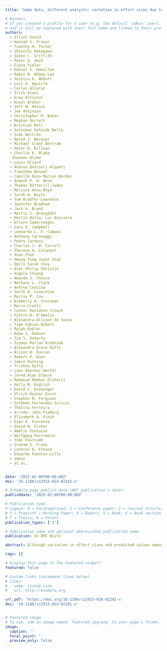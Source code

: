 ```yaml
---
title: 'Same data, different analysts: variation in effect sizes due to analytical decisions in ecology and evolutionary biology'

# Authors
# If you created a profile for a user (e.g. the default `admin` user), write the username (folder name) here
# and it will be replaced with their full name and linked to their profile.
authors:
  - Elliot Gould
  - Hannah S. Fraser
  - Timothy H. Parker
  - Shinichi Nakagawa
  - Simon C. Griffith
  - Peter A. Vesk
  - Fiona Fidler
  - Daniel G. Hamilton
  - Robin N. Abbey-Lee
  - Jessica K. Abbott
  - Luis A. Aguirre
  - Carles Alcaraz
  - Irith Aloni
  - Drew Altschul
  - Kunal Arekar
  - Jeff W. Atkins
  - Joe Atkinson
  - Christopher M. Baker
  - Meghan Barrett
  - Kristian Bell
  - Suleiman Kehinde Bello
  - Iván Beltrán
  - Bernd J. Berauer
  - Michael Grant Bertram
  - Peter D. Billman
  - Charlie K. Blake
  -Shannon Blake
  - Louis Bliard
  - Andrea Bonisoli-Alquati
  - Timothée Bonnet
  - Camille Nina Marion Bordes
  - Aneesh P. H. Bose
  - Thomas Botterill-James
  - Melissa Anna Boyd
  - Sarah A. Boyle
  - Tom Bradfer-Lawrence
  - Jennifer Bradham
  - Jack A. Brand
  - Martin I. Brengdahl
  - Martin Bulla, Luc Bussière
  - Ettore Camerlenghi
  - Sara E. Campbell
  - Leonardo L. F. Campos
  - Anthony Caravaggi
  - Pedro Cardoso
  - Charles J. W. Carroll
  - Therese A. Catanach
  - Xuan Chen
  - Heung Ying Janet Chik
  - Emily Sarah Choy
  - Alec Philip Christie
  - Angela Chuang
  - Amanda J. Chunco
  - Bethany L. Clark
  - Andrea Contina
  - Garth A. Covernton
  - Murray P. Cox
  - Kimberly A. Cressman
  - Marco Crotti
  - Connor Davidson Crouch
  - Pietro B. D’Amelio
  - Alexandra Allison de Sousa
  - Timm Fabian Döbert
  - Ralph Dobler
  - Adam J. Dobson
  - Tim S. Doherty
  - Szymon Marian Drobniak
  - Alexandra Grace Duffy
  - Alison B. Duncan
  - Robert P. Dunn
  - Jamie Dunning
  - Trishna Dutta
  - Luke Eberhar-Hertel
  - Jared Alan Elmore
  - Mahmoud Medhat Elsherif
  - Holly M. English
  - David C. Ensminger
  - Ulrich Rainer Ernst
  - Stephen M. Ferguson
  - Esteban Fernandez-Juricic
  - Thalita Ferreira
  - Arruda- John Fieberg
  - Elizabeth A. Finch
  - Evan A. Fiorenza
  - David N. Fisher
  - Amélie Fontaine
  - Wolfgang Forstmeier
  - Yoan Fourcade
  - Graham S. Frank
  - Cathryn A. Freund
  - Eduardo Fuentes-Lillo
  - admin
  - et al.


date: '2025-02-06T00:00:00Z'
doi: '10.1186/s12915-024-02101-x'

# Schedule page publish date (NOT publication's date).
publishDate: '2025-02-06T00:00:00Z'

# Publication type.
# Legend: 0 = Uncategorized; 1 = Conference paper; 2 = Journal article;
# 3 = Preprint / Working Paper; 4 = Report; 5 = Book; 6 = Book section;
# 7 = Thesis; 8 = Patent
publication_types: ['2']

# Publication name and optional abbreviated publication name.
publication: In BMC Biolo

abstract: Although variation in effect sizes and predicted values among studies of similar phenomena is inevitable, such variation far exceeds what might be produced by sampling error alone. One possible explanation for variation among results is differences among researchers in the decisions they make regarding statistical analyses. A growing array of studies has explored this analytical variability in different fields and has found substantial variability among results despite analysts having the same data and research question. Many of these studies have been in the social sciences, but one small “many analyst” study found similar variability in ecology. We expanded the scope of this prior work by implementing a large-scale empirical exploration of the variation in effect sizes and model predictions generated by the analytical decisions of different researchers in ecology and evolutionary biology. We used two unpublished datasets, one from evolutionary ecology (blue tit, Cyanistes caeruleus, to compare sibling number and nestling growth) and one from conservation ecology (Eucalyptus, to compare grass cover and tree seedling recruitment). The project leaders recruited 174 analyst teams, comprising 246 analysts, to investigate the answers to prespecified research questions. Analyses conducted by these teams yielded 141 usable effects (compatible with our meta-analyses and with all necessary information provided) for the blue tit dataset, and 85 usable effects for the Eucalyptus dataset. We found substantial heterogeneity among results for both datasets, although the patterns of variation differed between them. For the blue tit analyses, the average effect was convincingly negative, with less growth for nestlings living with more siblings, but there was near continuous variation in effect size from large negative effects to effects near zero, and even effects crossing the traditional threshold of statistical significance in the opposite direction. In contrast, the average relationship between grass cover and Eucalyptus seedling number was only slightly negative and not convincingly different from zero, and most effects ranged from weakly negative to weakly positive, with about a third of effects crossing the traditional threshold of significance in one direction or the other. However, there were also several striking outliers in the Eucalyptus dataset, with effects far from zero. For both datasets, we found substantial variation in the variable selection and random effects structures among analyses, as well as in the ratings of the analytical methods by peer reviewers, but we found no strong relationship between any of these and deviation from the meta-analytic mean. In other words, analyses with results that were far from the mean were no more or less likely to have dissimilar variable sets, use random effects in their models, or receive poor peer reviews than those analyses that found results that were close to the mean. The existence of substantial variability among analysis outcomes raises important questions about how ecologists and evolutionary biologists should interpret published results, and how they should conduct analyses in the future.

tags: []

# Display this page in the Featured widget?
featured: false

# Custom links (uncomment lines below)
# links:
# - name: Custom Link
#   url: http://example.org

url_pdf: 'https://doi.org/10.1186/s12915-024-02101-x'
doi: '10.1186/s12915-024-02101-x'


# Featured image
# To use, add an image named `featured.jpg/png` to your page's folder.
image:
  caption: ''
  focal_point: ''
  preview_only: false
---
```

